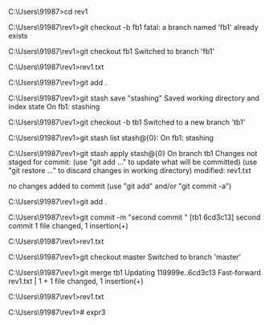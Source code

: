 C:\Users\91987>cd rev1

C:\Users\91987\rev1>git checkout -b fb1
fatal: a branch named 'fb1' already exists

C:\Users\91987\rev1>git checkout fb1
Switched to branch 'fb1'

C:\Users\91987\rev1>rev1.txt

C:\Users\91987\rev1>git add .

C:\Users\91987\rev1>git stash save "stashing"
Saved working directory and index state On fb1: stashing

C:\Users\91987\rev1>git checkout -b tb1
Switched to a new branch 'tb1'

C:\Users\91987\rev1>git stash list
stash@{0}: On fb1: stashing

C:\Users\91987\rev1>git stash apply stash@{0}
On branch tb1
Changes not staged for commit:
  (use "git add <file>..." to update what will be committed)
  (use "git restore <file>..." to discard changes in working directory)
        modified:   rev1.txt

no changes added to commit (use "git add" and/or "git commit -a")

C:\Users\91987\rev1>git add .

C:\Users\91987\rev1>git commit -m "second commit "
[tb1 6cd3c13] second commit
 1 file changed, 1 insertion(+)

C:\Users\91987\rev1>rev1.txt

C:\Users\91987\rev1>git checkout master
Switched to branch 'master'

C:\Users\91987\rev1>git merge tb1
Updating 119999e..6cd3c13
Fast-forward
 rev1.txt | 1 +
 1 file changed, 1 insertion(+)

C:\Users\91987\rev1>rev1.txt

C:\Users\91987\rev1># expr3
